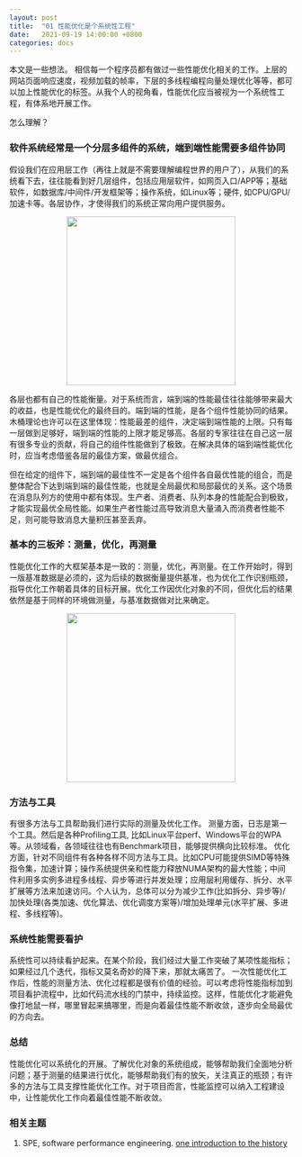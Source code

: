 ```yaml
---
layout: post
title:  "01 性能优化是个系统性工程"
date:   2021-09-19 14:00:00 +0800
categories: docs
---
```


本文是一些想法。
相信每一个程序员都有做过一些性能优化相关的工作。上层的网站页面响应速度，视频加载的帧率，下层的多线程编程向量处理优化等等，都可以加上性能优化的标签。从我个人的视角看，性能优化应当被视为一个系统性工程，有体系地开展工作。

怎么理解？

### 软件系统经常是一个分层多组件的系统，端到端性能需要多组件协同

假设我们在应用层工作（再往上就是不需要理解编程世界的用户了），从我们的系统看下去，往往能看到好几层组件，包括应用层软件，如网页入口/APP等；基础软件，如数据库/中间件/开发框架等；操作系统，如Linux等；硬件, 如CPU/GPU/加速卡等。各层协作，才使得我们的系统正常向用户提供服务。

<figure>
    <div align=center>
    <img src="{{site.url}}/images/2021-09-20-01/2021-09-19-hp01.png" weight=200 height=300 />
    </div>
</figure>

各层也都有自己的性能衡量。对于系统而言，端到端的性能最佳往往能够带来最大的收益，也是性能优化的最终目的。端到端的性能，是各个组件性能协同的结果。木桶理论也许可以在这里体现：性能最差的组件，决定端到端性能的上限。只有每一层做到足够好，端到端的性能的上限才能足够高。各层的专家往往在自己这一层有很多专业的贡献，将自己的组件性能做到了极致。在解决具体的端到端性能优化时，应当考虑借鉴各层的最佳方案，做最优组合。

但在给定的组件下，端到端的最佳性不一定是各个组件各自最优性能的组合，而是整体配合下达到端到端的最佳性能，也就是全局最优和局部最优的关系。这个场景在消息队列方的使用中都有体现。生产者、消费者、队列本身的性能配合到极致，才能实现最优全局性能。如果生产者性能过高导致消息大量涌入而消费者性能不足，则可能导致消息大量积压甚至丢弃。

### 基本的三板斧：测量，优化，再测量

性能优化工作的大框架基本是一致的：测量，优化，再测量。在工作开始时，得到一版基准数据是必须的，这为后续的数据衡量提供基准，也为优化工作识别瓶颈，指导优化工作朝着具体的目标开展。优化工作因优化对象的不同，但优化后的结果依然是基于同样的环境做测量，与基准数据做对比来确定。

<figure>
    <div align=center>
    <img src="{{site.url}}/images/2021-09-20-01/2021-09-19-hp02.png" weight=200 height=300 />
    </div>
</figure>

### 方法与工具

有很多方法与工具帮助我们进行实际的测量及优化工作。
测量方面，日志是第一个工具。然后是各种Profiling工具, 比如Linux平台perf、Windows平台的WPA等。从领域看，各领域往往也有Benchmark项目，能够提供横向比较标准。
优化方面，针对不同组件有各种各样不同方法与工具。比如CPU可能提供SIMD等特殊指令集，加速计算；操作系统提供亲和性能力释放NUMA架构的最大性能；中间件利用多实例多进程多线程、异步等进行并发处理；应用层利用缓存、拆分、水平扩展等方法来加速访问。个人认为，总体可以分为减少工作(比如拆分、异步等)/加快处理(各类加速、优化算法、优化调度方案等)/增加处理单元(水平扩展、多进程、多线程等)。

### 系统性能需要看护

系统性可以持续看护起来。在某个阶段，我们经过大量工作突破了某项性能指标；如果经过几个迭代，指标又莫名奇妙的降下来，那就太痛苦了。
一次性能优化工作后，性能的测量方法、优化过程都是很有价值的经验。可以考虑将性能指标加到项目看护流程中，比如代码流水线的门禁中，持续监控。这样，性能优化才能避免像打地鼠一样，哪里冒起来搞哪里，而是向着最佳性能不断收敛，逐步向全局最优的方向去。

### 总结

性能优化可以系统化的开展。了解优化对象的系统组成，能够帮助我们全面地分析问题；基于测量的结果进行优化，能够帮助我们有的放矢，关注真正的瓶颈；有许多的方法与工具支撑性能优化工作。对于项目而言，性能监控可以纳入工程建设中，让性能优化工作向着最佳性能不断收敛。

### 相关主题
1. SPE, software performance engineering. 
[one introduction to the history](https://dzone.com/articles/a-short-history-of-performance-engineering)